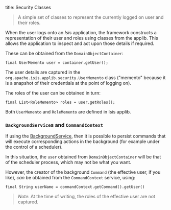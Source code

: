title: Security Classes

[//]: # (content copied to _user-guide_xxx)

> A simple set of classes to represent the currently logged on user and
> their roles.

When the user logs onto an *Isis* application, the framework constructs a
representation of their user and roles using classes from the applib.
This allows the application to inspect and act upon those details if
required.

These can be obtained from the `DomainObjectContainer`:

    final UserMemento user = container.getUser();

The user details are captured in the
`org.apache.isis.applib.security.UserMemento` class ("memento" because it
is a snapshot of their credentials at the point of logging on). 

The roles of the user can be obtained in turn:

    final List<RoleMemento> roles = user.getRoles();

Both `UserMemento` and `RoleMemento` are defined in Isis applib.


### `BackgroundService`s and `CommandContext`

If using the [BackgroundService](./services/background-service.html), then it is possible to persist commands that will execute corresponding actions in the background (for example under the control of a scheduler).

In this situation, the `user` obtained from `DomainObjectContainer` will be that of the scheduler process, which may not be what you want.

However, the creator of the background `Command` (the effective user, if you like), *can* be obtained from the `CommandContext` service, using:

    final String userName = commandContext.getCommand().getUser()

> *Note*: At the time of writing, the roles of the effective user are not captured. 